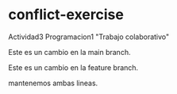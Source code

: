 # conflict-exercise
Actividad3 Programacion1 "Trabajo colaborativo"

Este es un cambio en la main branch.

Este es un cambio en la feature branch.

mantenemos ambas lineas.


